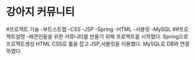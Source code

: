 강아지 커뮤니티
================
#프로젝트 기술
-부트스트랩
  -CSS
    -JSP
      -Spring
        -HTML
          -서블릿
            -MySQL
##프로젝트설명
-애견인들을 위한 커뮤니티를 만들기 위해 프로젝트를 시작했다.
Spring으로 프로젝트생성 HTML CSS로 틀을 잡고 JSP,서블릿을 이용했다.
MySQL로 DB와 연결하였다.
